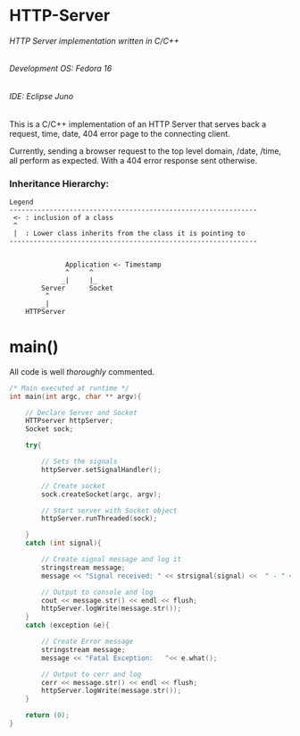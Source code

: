HTTP-Server
===========

###### HTTP Server implementation written in C/C++
###### Development OS: Fedora 16
###### IDE: Eclipse Juno

This is a C/C++ implementation of an HTTP Server that serves back a request, time, date,  404 error page to the connecting client.

Currently, sending a browser request to the top level domain, /date, /time, all perform as expected. With a 404 error response sent otherwise.


### Inheritance Hierarchy:

```
Legend
--------------------------------------------------------------					                                         	
 <- : inclusion of a class				                           
 ^                                                          
 |  : Lower class inherits from the class it is pointing to 
--------------------------------------------------------------


		      Application <- Timestamp
		      ^     ^    
      		 _|     |_	  
		Server		Socket			
		 ^		
		_|
	HTTPServer
```

# main()

All code is well *thoroughly* commented.

```C++
/* Main executed at runtime */
int main(int argc, char ** argv){

	// Declare Server and Socket
	HTTPserver httpServer;
	Socket sock;

	try{

		// Sets the signals
		httpServer.setSignalHandler();

		// Create socket
		sock.createSocket(argc, argv);

		// Start server with Socket object
		httpServer.runThreaded(sock);

	}
	catch (int signal){

		// Create signal message and log it
		stringstream message;
		message << "Signal received: " << strsignal(signal) <<  " - " << signal << flush;

		// Output to console and log
		cout << message.str() << endl << flush;
		httpServer.logWrite(message.str());
	}
	catch (exception &e){

		// Create Error message
		stringstream message;
		message << "Fatal Exception:   "<< e.what();

		// Output to cerr and log
		cerr << message.str() << endl << flush;
		httpServer.logWrite(message.str());
	}

	return (0);
}

```
